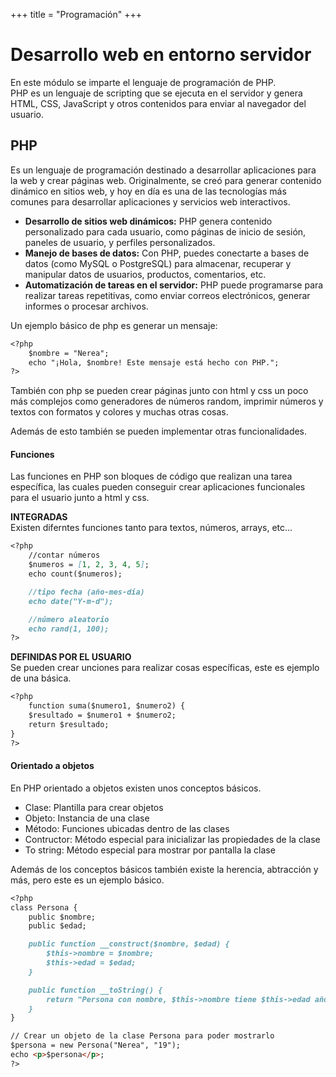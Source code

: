 +++
title = "Programación"
+++

# Desarrollo web en entorno servidor

En este módulo se imparte el lenguaje de programación de PHP.  
PHP es un lenguaje de scripting que se ejecuta en el servidor y genera HTML, CSS, JavaScript y otros contenidos para enviar al navegador del usuario.
## **PHP**
Es un lenguaje de programación destinado a desarrollar aplicaciones para la web y crear páginas web.
Originalmente, se creó para generar contenido dinámico en sitios web, y hoy en día es una de las tecnologías más comunes para desarrollar aplicaciones y servicios web interactivos.  

- **Desarrollo de sitios web dinámicos:** PHP genera contenido personalizado para cada usuario, como páginas de inicio de sesión, paneles de usuario, y perfiles personalizados.
- **Manejo de bases de datos:** Con PHP, puedes conectarte a bases de datos (como MySQL o PostgreSQL) para almacenar, recuperar y manipular datos de usuarios, productos, comentarios, etc.
- **Automatización de tareas en el servidor:** PHP puede programarse para realizar tareas repetitivas, como enviar correos electrónicos, generar informes o procesar archivos.

Un ejemplo básico de php es generar un mensaje:
```markdown
<?php
    $nombre = "Nerea";
    echo "¡Hola, $nombre! Este mensaje está hecho con PHP.";
?>
```
  
También con php se pueden crear páginas junto con html y css un poco más complejos como 
generadores de números random, imprimir números y textos con formatos y colores y muchas otras cosas.  

Además de esto también se pueden implementar otras funcionalidades.

#### Funciones
Las funciones en PHP son bloques de código que realizan una tarea específica, las cuales pueden conseguir crear 
aplicaciones funcionales para el usuario junto a html y css.  

**INTEGRADAS**  
Existen diferntes funciones tanto para textos, números, arrays, etc...
```markdown
<?php
    //contar números
    $numeros = [1, 2, 3, 4, 5];
    echo count($numeros);

    //tipo fecha (año-mes-día)
    echo date("Y-m-d");

    //número aleatorio
    echo rand(1, 100);
?>
```

**DEFINIDAS POR EL USUARIO**  
Se pueden crear unciones para realizar cosas específicas, este es ejemplo de una básica.
```markdown
<?php
    function suma($numero1, $numero2) {
    $resultado = $numero1 + $numero2;
    return $resultado;
}
?>
```

#### Orientado a objetos  

En PHP orientado a objetos existen unos conceptos básicos.  
- Clase: Plantilla para crear objetos
- Objeto: Instancia de una clase
- Método: Funciones ubicadas dentro de las clases
- Contructor: Método especial para inicializar las propiedades de la clase
- To string: Método especial para mostrar por pantalla la clase

Además de los conceptos básicos también existe la herencia, abtracción y más, pero este es un ejemplo básico.

```markdown
<?php
class Persona {
    public $nombre;
    public $edad;

    public function __construct($nombre, $edad) {
        $this->nombre = $nombre;
        $this->edad = $edad;
    }

    public function __toString() {
        return "Persona con nombre, $this->nombre tiene $this->edad años.";
    }
}

// Crear un objeto de la clase Persona para poder mostrarlo
$persona = new Persona("Nerea", "19");
echo <p>$persona</p>;
?>
```